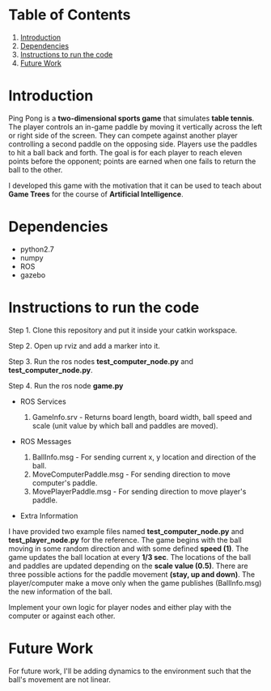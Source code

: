 # Table of Contents
1. [Introduction](README.md#introduction)
1. [Dependencies](README.md#dependencies)
1. [Instructions to run the code](README.md#instructions-to-run-the-code)
1. [Future Work](README.md#future-work)

# Introduction
Ping Pong is a <b>two-dimensional sports game</b> that simulates <b>table tennis</b>. The player controls an in-game paddle by moving it vertically across the left or right side of the screen. They can compete against another player controlling a second paddle on the opposing side. Players use the paddles to hit a ball back and forth. The goal is for each player to reach eleven points before the opponent; points are earned when one fails to return the ball to the other. </br>

I developed this game with the motivation that it can be used to teach about <b>Game Trees</b> for the course of <b>Artificial Intelligence</b>.

# Dependencies
* python2.7
* numpy
* ROS
* gazebo

# Instructions to run the code
Step 1. Clone this repository and put it inside your catkin workspace.

Step 2. Open up rviz and add a marker into it. 

Step 3. Run the ros nodes <b>test_computer_node.py</b> and <b>test_computer_node.py</b>.

Step 4. Run the ros node <b>game.py</b>

* ROS Services
   1. GameInfo.srv - Returns board length, board width, ball speed and scale (unit value by which ball and paddles are moved).

* ROS Messages
   1. BallInfo.msg - For sending current x, y location and direction of the ball.
   2. MoveComputerPaddle.msg - For sending direction to move computer's paddle.
   2. MovePlayerPaddle.msg - For sending direction to move player's paddle.
   
* Extra Information

I have provided two example files named <b>test_computer_node.py</b> and <b>test_player_node.py</b> for the reference. The game begins with the ball moving in some random direction and with some defined <b>speed (1)</b>. The game updates the ball location at every <b>1/3 sec</b>. The locations of the ball and paddles are updated depending on the <b>scale value (0.5)</b>. There are three possible actions for the paddle movement <b>(stay, up and down)</b>. The player/computer make a move only when the game publishes (BallInfo.msg) the new information of the ball.

Implement your own logic for player nodes and either play with the computer or against each other.

# Future Work
For future work, I'll be adding dynamics to the environment such that the ball's movement are not linear.
